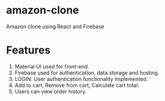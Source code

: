 # amazon-clone
Amazon clone using React and Firebase

# Features
1. Material UI used for front-end.
2. Firebase used for authentication, data storage and hosting.
3. LOGIN: User authentication functionality implemented.
4. Add to cart, Remove from cart, Calculate cart total.
5. Users can view order history.
